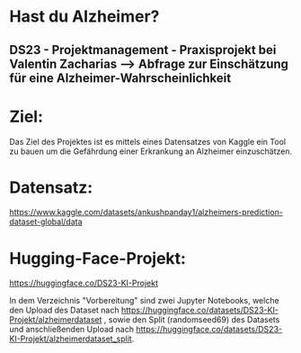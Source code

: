 # Hast du Alzheimer?
## DS23 - Projektmanagement - Praxisprojekt bei Valentin Zacharias --> Abfrage zur Einschätzung für eine Alzheimer-Wahrscheinlichkeit

# Ziel:
Das Ziel des Projektes ist es mittels eines Datensatzes von Kaggle ein Tool zu bauen um die Gefährdung einer Erkrankung an Alzheimer einzuschätzen.

# Datensatz:
https://www.kaggle.com/datasets/ankushpanday1/alzheimers-prediction-dataset-global/data

# Hugging-Face-Projekt:
https://huggingface.co/DS23-KI-Projekt

In dem Verzeichnis "Vorbereitung" sind zwei Jupyter Notebooks, welche den Upload des Dataset nach https://huggingface.co/datasets/DS23-KI-Projekt/alzheimerdataset , sowie den Split (randomseed69) des Datasets und anschließenden Upload nach https://huggingface.co/datasets/DS23-KI-Projekt/alzheimerdataset_split.

